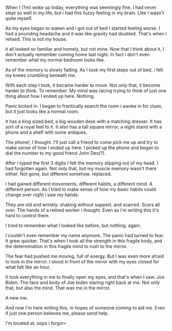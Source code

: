 When I (?m) woke up today, everything was seemingly fine. I had never slept so well in my life, but i had this fuzzy feeling in my brain. Like I wasn't quite myself.

As my eyes began to waken and i got out of bed I started feeling worse. I had a pounding headache and it was like gravity had doubled. That's when I relised. This is not my house.

it all looked so familiar and homely, but not mine. Now that I think about it, I don't actually remember coming home last night. In fact i don't even remember what my normal bedroom looks like.

As ef the memory is slowly fading. As I took my first steps out of bed, i felt my knees crumbling beneath me.

With each step I took, it became harder to move. Not only that, it become harder to think. To remember. My mind was racing trying to think of just one thing about how I ended up here. Nothing.

Panic kicked in. I began to frantically search the room i awoke in for clues, but it just looks like a normal room.

It has a king sized bed, a big wooden desk with a matching dresser. It has sort of a royal feel to it. It also has a tall square mirror, a night stand with a phone and a shelf with some antiques.

The phone!, I thought. I'll just call a friend to come pick me up and try to make sense of how I ended up here. I picked up the phone and began to dial the number to my good friend John Des(?).

After I typed the first 3 digits I felt the memory slipping out of my head. I had forgotten again. Not only that, but my muscle memory wasn't there either. Not gone, but different somehow. replaced.

I had gained different movements, different habits, a different mind. A different person. As I tried to make sense of how my basic habits could change over night i saw my hands.

They are old and wrinkly. shaking without support. and scarred. Scars all over. The hands of a retired worker i thought. Even as i'm writing this it's hard to control them.

I tried to remember what I looked like before, but nothing. again.

I couldn't even remember my name anymore. The panic had turned to fear. It grew quicker. That's when I took all the strength in this fragile body, and the determination in this fragile mind to rush to the mirror.

The fear had pushed me moving, full of energy. But I was even more afraid to look in the mirror. I stood in front of the mirror with my eyes closed for what felt like an hour.

It took everything in me to finally open my eyes, and that's when I saw. Joe Biden. The face and body of Joe biden staring right back at me. Not only that, but also the mind. That was me in the mirror.

A new me.

And now I'm here writing this, in hopes of someone coming to aid me. Even if just one person believes me, please send help.

I'm located at. oops i forgor💀
